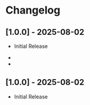 # Changelog

## [1.0.0] - 2025-08-02

- Initial Release

-

-



## [1.0.0] - 2025-08-02

- Initial Release


